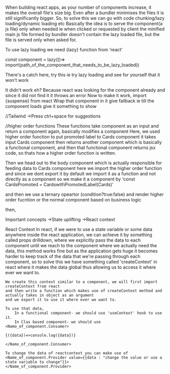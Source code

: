 When building react apps, as your number of components increase, it makes the overall file's size
big. Even after a bundler minimises the files it is still significantly bigger.
So, to solve this we can go with code chunking/lazy loading/dynamic loading etc
Basically the idea is to serve the component(a js file) only when needed ie when clicked or requested by client
the minified main js file formed by bundler doesn't contain the lazy loaded file, but the file is served only
when asked for.

To use lazy loading we need {lazy} function from 'react'

const component = lazy(()=> import(path_of_the_component_that_needs_to_be_lazy_loaded))

There's a catch here, try this ie try lazy loading and see for yourself that it won't work

It didn't work eh?
Because react was looking for the component already and since it did not find it it throws an error
Now to make it work, import {suspense} from react
Wrap that component in it
give fallback ie till the component loads give it something to show


//Tailwind
->Press ctrl+space for suggestions

//higher order functions
These functions take component as an input and return a component again, basically modifies a component
Here, we used higher order function to put promoted label to Cards component
it takes input Cards component then returns another component which is basically a
functional component, and then that functional component returns jsx code, so thats how 
a higher order function is written.

Then we head out to the body component which is actually responsible for feeding data to
Cards component
here we import the higher order function and since we dont export it by default
we import it as a function and not directly as a component
so we make it a component by 'const CardsPromoted = CardswithPromotedLabel(Cards)'

and then we use a ternary opeartor (condition?true:false) and render higher order fucntion or the normal component based on business logic

then, 


Important concepts
    ->State uplifting
    ->React context

React Context
    In react, if we were to use a state variable or some data anywhere inside the react application, we can achieve it
    by something called props drilldown, where we explicitly pass the data to each component until we reach to the
    component where we actually need the data, this method works fine but as the application gets huge it becomes harder to
    keep track of the data that we're passing through each component, so to solve this we have something called
    'createContext' in react where it makes the data global thus allowing us to access it where ever we want to.

    We create this context similar to a component, we will first import createContext from react
    and then write a function which makes use of createContext method and actually takes in object as an argument
    and we export it to use it where ever we want to.

    To use that data, 
        In a functional component- we should use 'useContext' hook to use it.
        In Clas based component- we should use <Namo_of_component.Consumer>
                                                {({data})=>console.log({data})}
                                                </Namo_of_component.Consumer>

    To change the data of reactcontext you can make use of
    <Name_of_component.Provider value={{data : "change the value or use a state variable to change"}}>
    </Name_of_component.Provider>